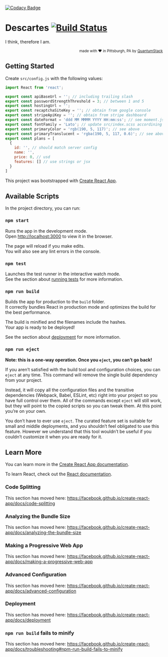 [![Codacy Badge](https://api.codacy.com/project/badge/Grade/37353c32ca024139b79b937a6d1e14e9)](https://app.codacy.com/app/fishdev/Descartes-client?utm_source=github.com&utm_medium=referral&utm_content=QuantumStack/Descartes-client&utm_campaign=Badge_Grade_Dashboard)
# Descartes     [![Build Status](https://travis-ci.com/QuantumStack/Descartes-client.svg?branch=grade-forecaster)](https://travis-ci.com/QuantumStack/Descartes-client)

I think, therefore I am.

<div align="right"><sup>
  made with ❤️ in Pittsburgh, PA by <a href="https://quantumstack.xyz">QuantumStack</a>
</sup></div>

## Getting Started

Create `src/config.js` with the following values:

```javascript
import React from 'react';

export const apiBaseUrl = ''; // including trailing slash
export const passwordStrengthThreshold = 3; // between 1 and 5
export const hostingUrl = '';
export const recaptchaSiteKey = ''; // obtain from google console
export const stripeApiKey = ''; // obtain from stripe dashboard
export const dateFormat = 'ddd MM MMMM YYYY HH:mm:ss'; // see moment.js docs
export const fontFamily = 'Lato'; // update src/index.scss accordining
export const primaryColor = 'rgb(190, 5, 117)'; // see above
export const primaryTranslucent = 'rgba(190, 5, 117, 0.6)'; // see above
export const plans = [
  {
    id: '', // should match server config
    name: '',
    price: 0, // usd
    features: [] // use strings or jsx
  }
]
```

This project was bootstrapped with [Create React App](https://github.com/facebook/create-react-app).

## Available Scripts

In the project directory, you can run:

### `npm start`

Runs the app in the development mode.<br>
Open [http://localhost:3000](http://localhost:3000) to view it in the browser.

The page will reload if you make edits.<br>
You will also see any lint errors in the console.

### `npm test`

Launches the test runner in the interactive watch mode.<br>
See the section about [running tests](https://facebook.github.io/create-react-app/docs/running-tests) for more information.

### `npm run build`

Builds the app for production to the `build` folder.<br>
It correctly bundles React in production mode and optimizes the build for the best performance.

The build is minified and the filenames include the hashes.<br>
Your app is ready to be deployed!

See the section about [deployment](https://facebook.github.io/create-react-app/docs/deployment) for more information.

### `npm run eject`

**Note: this is a one-way operation. Once you `eject`, you can’t go back!**

If you aren’t satisfied with the build tool and configuration choices, you can `eject` at any time. This command will remove the single build dependency from your project.

Instead, it will copy all the configuration files and the transitive dependencies (Webpack, Babel, ESLint, etc) right into your project so you have full control over them. All of the commands except `eject` will still work, but they will point to the copied scripts so you can tweak them. At this point you’re on your own.

You don’t have to ever use `eject`. The curated feature set is suitable for small and middle deployments, and you shouldn’t feel obligated to use this feature. However we understand that this tool wouldn’t be useful if you couldn’t customize it when you are ready for it.

## Learn More

You can learn more in the [Create React App documentation](https://facebook.github.io/create-react-app/docs/getting-started).

To learn React, check out the [React documentation](https://reactjs.org/).

### Code Splitting

This section has moved here: https://facebook.github.io/create-react-app/docs/code-splitting

### Analyzing the Bundle Size

This section has moved here: https://facebook.github.io/create-react-app/docs/analyzing-the-bundle-size

### Making a Progressive Web App

This section has moved here: https://facebook.github.io/create-react-app/docs/making-a-progressive-web-app

### Advanced Configuration

This section has moved here: https://facebook.github.io/create-react-app/docs/advanced-configuration

### Deployment

This section has moved here: https://facebook.github.io/create-react-app/docs/deployment

### `npm run build` fails to minify

This section has moved here: https://facebook.github.io/create-react-app/docs/troubleshooting#npm-run-build-fails-to-minify
